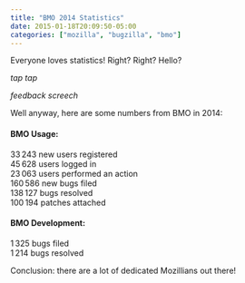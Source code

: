 ```yaml
---
title: "BMO 2014 Statistics"
date: 2015-01-18T20:09:50-05:00
categories: ["mozilla", "bugzilla", "bmo"]
---
```

Everyone loves statistics!  Right?  Right?  Hello?

*tap* *tap*

*feedback screech*

Well anyway, here are some numbers from BMO in 2014:

#### BMO Usage:

33&thinsp;243 new users registered<br/>
45&thinsp;628 users logged in<br/>
23&thinsp;063 users performed an action<br/>
160&thinsp;586 new bugs filed<br/>
138&thinsp;127 bugs resolved<br/>
100&thinsp;194 patches attached<br/>

#### BMO Development:

1&thinsp;325 bugs filed<br/>
1&thinsp;214 bugs resolved

Conclusion: there are a lot of dedicated Mozillians out there!